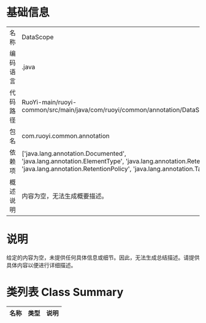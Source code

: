 # 基础信息

|      |      |
|------|------|
| 名称 | DataScope |
| 编码语言 | .java |
| 代码路径 | RuoYi-main/ruoyi-common/src/main/java/com/ruoyi/common/annotation/DataScope.java |
| 包名 | com.ruoyi.common.annotation |
| 依赖项 | ['java.lang.annotation.Documented', 'java.lang.annotation.ElementType', 'java.lang.annotation.Retention', 'java.lang.annotation.RetentionPolicy', 'java.lang.annotation.Target'] |
| 概述说明 | 内容为空，无法生成概要描述。 |

# 说明

给定的内容为空，未提供任何具体信息或细节。因此，无法生成总结描述。请提供具体内容以便进行详细描述。

# 类列表 Class Summary

| 名称   | 类型  | 说明 |
|-------|------|-------------|




